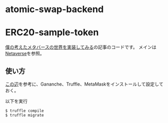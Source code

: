 # atomic-swap-backend

# ERC20-sample-token

[僕の考えたメタバースの世界を実装してみる](https://qiita.com/peisuke/items/e876e7be3ba4b5fa5aa3)の記事のコードです。
メインは[Netaverse](https://github.com/peisuke/Netaverse)を参照。

## 使い方

[この辺](https://qiita.com/romorimori/items/155bb1f5e4cced629ce8)を参考に、Gananche、Truffle、MetaMaskをインストールして設定しておく。

以下を実行
```
$ truffle compile 
$ truffle migrate
```

